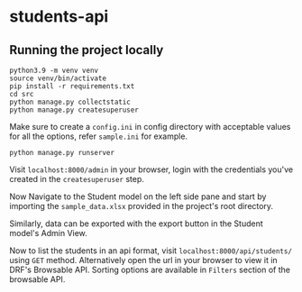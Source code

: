 # students-api

## Running the project locally
```shell
python3.9 -m venv venv
source venv/bin/activate
pip install -r requirements.txt
cd src
python manage.py collectstatic
python manage.py createsuperuser
```

Make sure to create a ```config.ini``` in config directory with acceptable values for all the options, refer ```sample.ini``` for example.
```shell
python manage.py runserver
```

Visit ```localhost:8000/admin``` in your browser, login with the credentials you've created in the ```createsuperuser``` step.

Now Navigate to the Student model on the left side pane and start by importing the ```sample_data.xlsx``` provided in the project's root directory.

Similarly, data can be exported with the export button in the Student model's Admin View.

Now to list the students in an api format, visit ```localhost:8000/api/students/``` using ```GET``` method. Alternatively open the url in your browser to view it in DRF's Browsable API. Sorting options are available in ```Filters``` section of the browsable API.